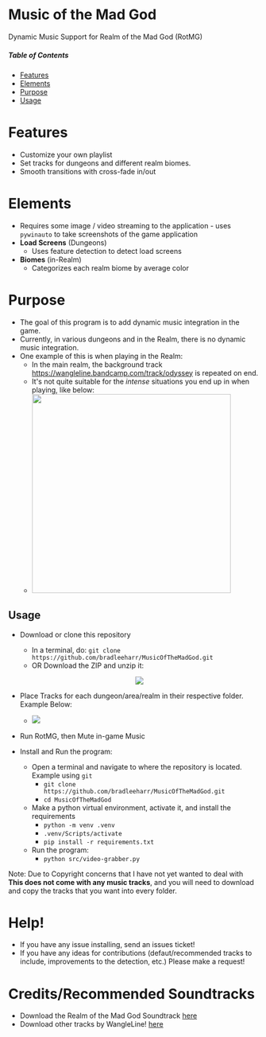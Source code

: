 # Music of the Mad God
Dynamic Music Support for Realm of the Mad God (RotMG)

##### Table of Contents  
* [Features](#Features)  
* [Elements](#Elements)
* [Purpose](#Purpose)  
* [Usage](#Usage)


<a name="Features"/>
<h1> Features </h1> 
 
* Customize your own playlist
* Set tracks for dungeons and different realm biomes.
* Smooth transitions with cross-fade in/out



<a name="Elements"/>
<h1> Elements </h1>

* Requires some image / video streaming to the application - uses `pywinauto` to take screenshots of the game application
* **Load Screens** (Dungeons)
  * Uses feature detection to detect load screens
* **Biomes** (in-Realm)
  * Categorizes each realm biome by average color


    
<a name="Purpose"/>
<h1> Purpose </h1> 


* The goal of this program is to add dynamic music integration in the game. 
* Currently, in various dungeons and in the Realm, there is no dynamic music integration.
* One example of this is when playing in the Realm:
  * In the main realm, the background track <a href="https://wangleline.bandcamp.com/track/odyssey" target="_blank">https://wangleline.bandcamp.com/track/odyssey</a> is repeated on end.
  * It's not quite suitable for the _intense_ situations you end up in when playing, like below:
   * <img src="https://github.com/user-attachments/assets/f7cc3a36-04ed-46bb-b05a-2450d89c986f" style="width:400px; max-width: 400px;">


<a name="Usage"/>
<h2>Usage</h2>

* Download or clone this repository
  * In a terminal, do: `git clone https://github.com/bradleeharr/MusicOfTheMadGod.git`
  * OR Download the ZIP and unzip it:
   <p align="center"> <img src="https://github.com/user-attachments/assets/191ca84c-35f6-47ce-803f-b9e41538001d"> </p>

* Place Tracks for each dungeon/area/realm in their respective folder. Example Below: 
  * <img src="https://github.com/user-attachments/assets/29c0fd3d-c44d-4452-993a-64a48027af87">

* Run RotMG, then Mute in-game Music

* Install and Run the program:
   * Open a terminal and navigate to where the repository is located. Example using `git`
     * `git clone https://github.com/bradleeharr/MusicOfTheMadGod.git`
     * `cd MusicOfTheMadGod`
  * Make a python virtual environment, activate it, and install the requirements
     * `python -m venv .venv`
     * `.venv/Scripts/activate`
     * `pip install -r requirements.txt`
  * Run the program:
     * `python src/video-grabber.py`

Note: Due to Copyright concerns that I have not yet wanted to deal with **This does not come with any music tracks**, and you will need to download and copy the tracks that you want into every folder.

<h1> Help! </h1>

* If you have any issue installing, send an issues ticket!
* If you have any ideas for contributions (defaut/recommended tracks to include, improvements to the detection, etc.) Please make a request!

<h1>Credits/Recommended Soundtracks</h1>

 * Download the Realm of the Mad God Soundtrack [here](https://wangleline.bandcamp.com/album/realm-of-the-mad-god-exalt-ost-vol-1)
 * Download other tracks by WangleLine! [here](https://wangleline.bandcamp.com/)

